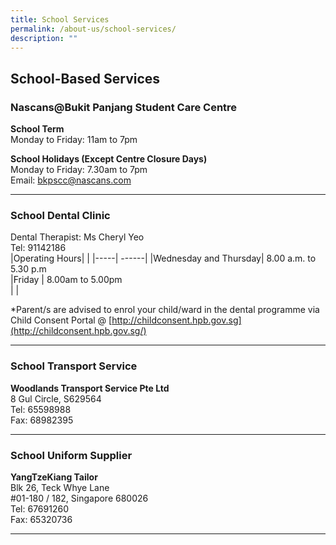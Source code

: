 ```yaml
---
title: School Services
permalink: /about-us/school-services/
description: ""
---
```

School-Based Services
---------------------

  

### Nascans@Bukit Panjang Student Care Centre 


**School Term**<br>
Monday to Friday: 11am to 7pm


**School Holidays (Except Centre Closure Days)**<br>
Monday to Friday: 7.30am to 7pm<br>
Email:&nbsp;[bkpscc@nascans.com](mailto:bkpscc@nascans.com)

-------------------------------------------------
### School Dental Clinic

Dental Therapist: Ms Cheryl Yeo <br>
Tel: 91142186 <br>
|Operating Hours|     |
|-----| ------|
|Wednesday and Thursday| 8.00 a.m. to 5.30 p.m <br>
|Friday | 8.00am to 5.00pm <br>| 
|

  

\*Parent/s are advised to enrol your child/ward in the dental programme via Child Consent Portal @&nbsp;[http://childconsent.hpb.gov.sg](http://childconsent.hpb.gov.sg/)

  
------------------------------------------------

### School Transport Service


**Woodlands Transport Service Pte Ltd** <br>
8 Gul Circle, S629564 <br>
Tel: 65598988 <br>
Fax: 68982395<br>

------------------------------------------------------

### School Uniform Supplier

**YangTzeKiang Tailor** <br>
Blk 26, Teck Whye Lane <br>
#01-180 / 182, Singapore 680026 <br>
Tel: 67691260 <br>
Fax: 65320736 <br>

-----------------------